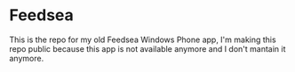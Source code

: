 # Feedsea

This is the repo for my old Feedsea Windows Phone app, I'm making this repo public because this app is not available anymore and I don't mantain it anymore.
